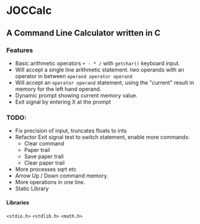 #  JOCCalc

## A Command Line Calculator written in C

### Features

* Basic arithmetic operators `+ - * /` with `getchar()` keyboard input.
* Will accept a single line arithmetic statement. two operands with an operator in between `operand operator operand`
* Will accept an `operator operand` statement, using the "current" result in memory for the left hand operand.
* Dynamic prompt showing current memory value.
* Exit signal by entering X at the prompt

### TODO:

* Fix precision of input, truncates floats to ints
* Refactor Exit signal test to switch statement, enable more commands:
  * Clear command
  * Paper trail
  * Save paper trail
  * Clear paper trail
* More processes sqrt etc
* Arrow Up / Down command memory.
* More operations in one line.
* Static Library

#### Libraries
`<stdio.h>`  `<stdlib.h>` `<math.h>`
